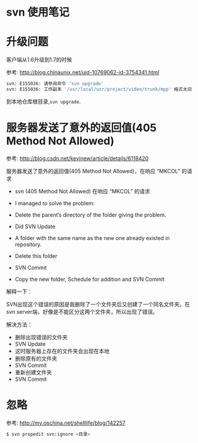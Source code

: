 # svn 使用笔记

# 升级问题

客户端从1.6升级到1.7的时候

参考: http://blog.chinaunix.net/uid-10769062-id-3754341.html

```bash
svn: E155036: 请参阅命令 'svn upgrade'
svn: E155036: 工作副本 '/usr/local/usr/project/video/trunk/mpp' 格式太旧 (格式 10, Subversion 1.6 创建)
```

到本地仓库根目录,`svn upgrade`.

# 服务器发送了意外的返回值(405 Method Not Allowed)

参考: http://blog.csdn.net/kevinew/article/details/6118420

服务器发送了意外的返回值(405 Method Not Allowed)，在响应 “MKCOL” 的请求
* svn (405 Method Not Allowed) 在响应 “MKCOL” 的请求

* I managed to solve the problem:
* Delete the parent’s directory of the folder giving the problem.
* Did SVN Update
* A folder with the same name as the new one already existed in repository.
* Delete this folder
* SVN Commit
* Copy the new folder, Schedule for addition and SVN Commit 

解释一下：

SVN出现这个错误的原因是我删除了一个文件夹后又创建了一个同名文件夹。在svn server端，好像是不能区分这两个文件夹，所以出现了错误。

解决方法：

* 删除出现错误的文件夹
* SVN Update
* 这时服务器上存在的文件夹会出现在本地
* 删除原有的文件夹
* SVN Commit
* 重新创建文件夹
* SVN Commit

# 忽略

参考: http://my.oschina.net/shelllife/blog/142257

```bash
$ svn propedit svn:ignore <目录>
```